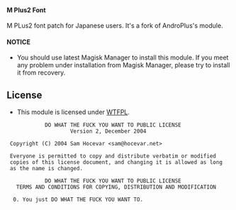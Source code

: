#### M Plus2 Font

M PLus2 font patch for Japanese users.
It's a fork of AndroPlus's module.

#### NOTICE

* You should use latest Magisk Manager to install this module. If you meet any problem under installation from Magisk Manager, please try to install it from recovery.

## License

- This module is licensed under [WTFPL](http://www.wtfpl.net/).

```
            DO WHAT THE FUCK YOU WANT TO PUBLIC LICENSE
                    Version 2, December 2004

 Copyright (C) 2004 Sam Hocevar <sam@hocevar.net>

 Everyone is permitted to copy and distribute verbatim or modified
 copies of this license document, and changing it is allowed as long
 as the name is changed.

            DO WHAT THE FUCK YOU WANT TO PUBLIC LICENSE
   TERMS AND CONDITIONS FOR COPYING, DISTRIBUTION AND MODIFICATION

  0. You just DO WHAT THE FUCK YOU WANT TO.
```

